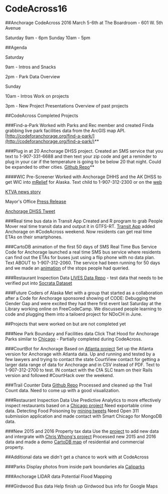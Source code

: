# CodeAcross16
##Anchorage CodeAcross 2016
March 5-6th at The Boardroom - 601 W. 5th Avenue

Saturday 9am - 6pm
Sunday 10am - 5pm

##Agenda

Saturday

9am - Intros and Snacks

2pm - Park Data Overview

Sunday

10am - Intros
Work on projects

3pm - New Project Presentations 
Overview of past projects

##CodeAcross Completed Projects

###Find-a-Park
Worked with Parks and Rec member and created Finda grabbing live park facilities data from the ArcGIS map API. 
[http://codeforanchorage.org/find-a-park/](http://codeforanchorage.org/find-a-park/)**

###Plug in at 20
Anchorage DHSS project. Created an SMS service that you text to 1-907-331-6688 and then text your zip code and get a reminder to plug in your car if the temperature is going to be below 20 that night. Could be expanded to other cities. 
[Github Repo](https://github.com/codeforanchorage/plug-at-20-sms)**

####WIC Pre-Screener
Worked with Anchorage DHHS and the AK DHSS to get WIC into [mRelief](https://www.mrelief.com/#?category=All) for Alaska. Text child to 1-907-312-2300 or on the [web](http://www.mrelief.com/alaskawic)

[KTVA news story](http://www.ktva.com/families-can-now-send-a-text-to-check-eligibility-for-wic-program-221/)

Mayor's Office [Press Release](http://www.muni.org/Departments/Mayor/PressReleases/Pages/NewTechnologyEnablesAlaskanstoEasilyCheckFoodAssistanceEligibility%2003102016.aspx)

[Anchorage DHSS Tweet](https://twitter.com/ANC_DHHS/status/708430804570001408)


###Real time bus data in Transit App
Created and R program to grab People Mover real time transit data and output it in GTFS-RT. [Transit App](http://transitapp.com/) added Anchorage on #CodeAcross weekend. Now residents can get real time ETAs on their smartphones.

###CartoDB animation of the first 50 days of SMS Real Time Bus Service
Code for Anchorage launched a real time SMS bus service where residents can find out the ETAs for buses just using a flip phone with no data plan. Text ABOUT to 1-907-312-2060. The service had been running for 50 days and we made an [animation](https://codeforamerica.cartodb.com/u/codeforanchorage/viz/951ad3d2-ea4b-11e5-9304-0ecfd53eb7d3/public_map) of the stops people had queried.

###Restaurant Inspection Data
[LIVES Data Repo](https://github.com/codeforanchorage/anc-LIVES) - test data that needs to be verified put into [Socrata Dataset](https://brigades.opendatanetwork.com/HEALTH/2015-Score-Inspection/ecxv-94e2)

###Future Coders of Alaska
Met with a group that started as a collaboration after a Code for Anchorage sponsored showing of CODE: Debugging the Gender Gap and were excited they had there first event last Saturday at the Library working online on FreeCodeCamp. We discussed people learning to code and plugging them into a tailoerd project for NDoCH in June.


##Projects that were worked on but are not completed yet

###New Park Boundary and Facilities data
Click That Hood for Anchorage Parks similar to [Chicago](http://click-that-hood.com/chicago-parks) - Partially completed during CodeAcross.

###CourtBot for Anchorage
Based on [Atlanta project](https://www.codeforamerica.org/focus/safety-justice/courtbot/)
Set up the Atlanta version for Anchorage with Atlanta data. Up and running and tested by a few lawyers and trying to contact the state CourtView contact for getting a larger data range of data for Anchorage and in CSV instead of PDF. Text to 1-907-312-2700 to test. IN contact with the CfA SLC team on their Rails version and followed #CourtHack over the weekend.

###Trail Counter Data
[Github Repo](https://github.com/codeforanchorage/anc-trail-counter-data)
Processed and cleaned up the Trail Count data. Need to come up with a good visualization.

###Restaurant Inspection Data
Use Predictive Analytics to more effectively inspect restaurants based on a [Chicago project](http://www.smartchicagocollaborative.org/the-city-of-chicago-unveils-predictive-analytics-model-to-find-foodborne-illness-faster/) Need exportable crime data.
Detecting Food Poisoning by [mining tweets](http://www.smartchicagocollaborative.org/work/health/foodborne-chicago/)
Need Open 311 submission application and made contact with Smart Chicago for MongoDB data.

###New 2015 and 2016 Property tax data
Use the [project](https://github.com/codeforanchorage/moa_property_tax_geojson) to add new data and intergrate with [Chris Whong's project](http://chriswhong.github.io/plutoplus/)
Processed new 2015 and 2016 data and made a demo [CartoDB map](https://brendanbabb.cartodb.com/viz/80bd12f2-e4c3-11e5-a37f-0e5db1731f59/public_map) of residential and commercial property.

##Additional data we didn't get a chance to work with at CodeAcross

###Parks
Display photos from inside park boundaries ala [Caliparks](http://www.caliparks.org/#explore)

###Anchorage LIDAR data
Potential Flood Mapping

###Girdwood Bus data
Help finish up Girdwood bus info for Google Maps

